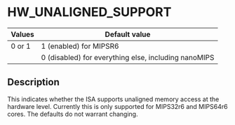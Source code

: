 # HW_UNALIGNED_SUPPORT

| Values | Default value |
|--------|---------------|
| 0 or 1 | 1 (enabled) for MIPSR6 |
|        | 0 (disabled) for everything else, including nanoMIPS |

## Description

This indicates whether the ISA supports unaligned memory access at the hardware
level. Currently this is only supported for MIPS32r6 and MIPS64r6 cores. The
defaults do not warrant changing.
